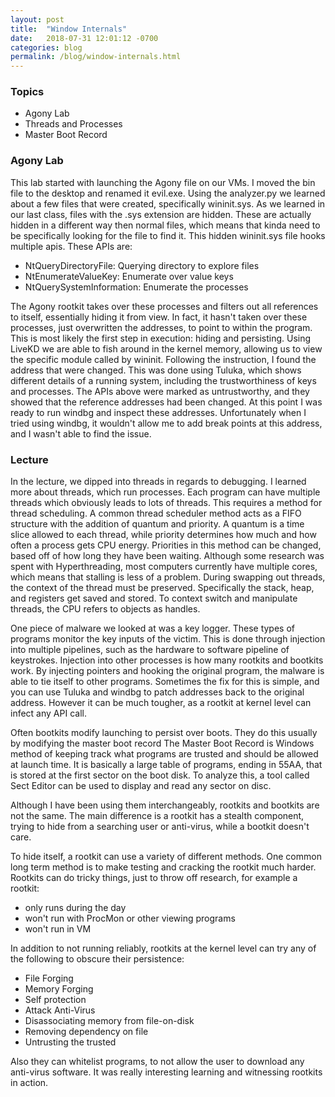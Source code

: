 ```yaml
---
layout: post
title:  "Window Internals"
date:   2018-07-31 12:01:12 -0700
categories: blog
permalink: /blog/window-internals.html
---
```


### Topics

 - Agony Lab
 - Threads and Processes
 - Master Boot Record

### Agony Lab

This lab started with launching the Agony file on our VMs.
I moved the bin file to the desktop and renamed it evil.exe.
Using the analyzer.py we learned about a few files that were created, specifically wininit.sys.
As we learned in our last class, files with the .sys extension are hidden.
These are actually hidden in a different way then normal files, which means that kinda need to be specifically looking for the file to find it.
This hidden wininit.sys file hooks multiple apis.
These APIs are:
  - NtQueryDirectoryFile: Querying directory to explore files
  - NtEnumerateValueKey: Enumerate over value keys
  - NtQuerySystemInformation: Enumerate the processes

The Agony rootkit takes over these processes and filters out all references to itself, essentially hiding it from view.
In fact, it hasn't taken over these processes, just overwritten the addresses, to point to within the program.
This is most likely the first step in execution: hiding and persisting.
Using LiveKD we are able to fish around in the kernel memory, allowing us to view the specific module called by wininit.
Following the instruction, I found the address that were changed.
This was done using Tuluka, which shows different details of a running system, including the trustworthiness of keys and processes.
The APIs above were marked as untrustworthy, and they showed that the reference addresses had been changed.
At this point I was ready to run windbg and inspect these addresses.
Unfortunately when I tried using windbg, it wouldn't allow me to add break points at this address, and I wasn't able to find the issue.

### Lecture

In the lecture, we dipped into threads in regards to debugging.
I learned more about threads, which run processes.
Each program can have multiple threads which obviously leads to lots of threads.
This requires a method for thread scheduling.
A common thread scheduler method acts as a FIFO structure with the addition of quantum and priority.
A quantum is a time slice allowed to each thread, while priority determines how much and how often a process gets CPU energy.
Priorities in this method can be changed, based off of how long they have been waiting.
Although some research was spent with Hyperthreading, most computers currently have multiple cores, which means that stalling is less of a problem.
During swapping out threads, the context of the thread must be preserved.
Specifically the stack, heap, and registers get saved and stored.
To context switch and manipulate threads, the CPU refers to objects as handles.

One piece of malware we looked at was a key logger.
These types of programs monitor the key inputs of the victim.
This is done through injection into multiple pipelines, such as the hardware to software pipeline of keystrokes.
Injection into other processes is how many rootkits and bootkits work.
By injecting pointers and hooking the original program, the malware is able to tie itself to other programs.
Sometimes the fix for this is simple, and you can use Tuluka and windbg to patch addresses back to the original address.
However it can be much tougher, as a rootkit at kernel level can infect any API call.

Often bootkits modify launching to persist over boots.
They do this usually by modifying the master boot record
The Master Boot Record is Windows method of keeping track what programs are trusted and should be allowed at launch time.
It is basically a large table of programs, ending in 55AA, that is stored at the first sector on the boot disk.
To analyze this, a tool called Sect Editor can be used to display and read any sector on disc.

Although I have been using them interchangeably, rootkits and bootkits are not the same.
The main difference is a rootkit has a stealth component, trying to hide from a searching user or anti-virus, while a bootkit doesn't care.

To hide itself, a rootkit can use a variety of different methods.
One common long term method is to make testing and cracking the rootkit much harder.
Rootkits can do tricky things, just to throw off research, for example a rootkit:
  - only runs during the day
  - won't run with ProcMon or other viewing programs
  - won't run in VM

In addition to not running reliably, rootkits at the kernel level can try any of the following to obscure their persistence:
 - File Forging
 - Memory Forging
 - Self protection
 - Attack Anti-Virus
 - Disassociating memory from file-on-disk
 - Removing dependency on file
 - Untrusting the trusted

Also they can whitelist programs, to not allow the user to download any anti-virus software.
It was really interesting learning and witnessing rootkits in action.
